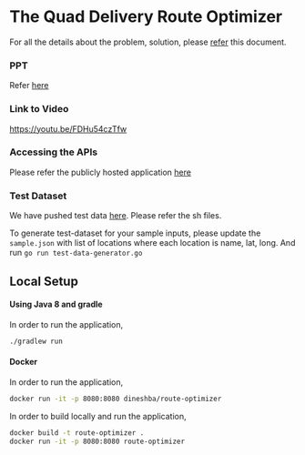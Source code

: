 # The Quad Delivery Route Optimizer

For all the details about the problem, solution, please [refer](./The_Quad_Delivery_Route_Optimizer.pdf) this document.

### PPT

Refer [here](The_Quad_Presentation.pdf)

### Link to Video

https://youtu.be/FDHu54czTfw

### Accessing the APIs

Please refer the publicly hosted application [here](http://34.87.89.141:8080/swagger-ui/#/route-controller)

### Test Dataset

We have pushed test data [here](./test-dataset). Please refer the sh files.

To generate test-dataset for your sample inputs, please update the `sample.json` with list of locations where each location is name, lat, long. And run `go run test-data-generator.go`

## Local Setup

#### Using Java 8 and gradle
In order to run the application,

```sh
./gradlew run
```

#### Docker

In order to run the application,

```sh
docker run -it -p 8080:8080 dineshba/route-optimizer
```


In order to build locally and run the application,

```sh
docker build -t route-optimizer .
docker run -it -p 8080:8080 route-optimizer
```